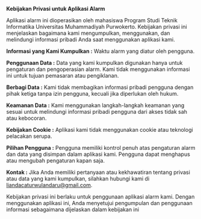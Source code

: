 **Kebijakan Privasi untuk Aplikasi Alarm**

Aplikasi alarm ini dioperasikan oleh mahasiswa Program Studi Teknik Informatika Universitas Muhammadiyah Purwokerto. Kebijakan privasi ini menjelaskan bagaimana kami mengumpulkan, menggunakan, dan melindungi informasi pribadi Anda saat menggunakan aplikasi kami.

**Informasi yang Kami Kumpulkan :**
Waktu alarm yang diatur oleh pengguna.

**Penggunaan Data :**
Data yang kami kumpulkan digunakan hanya untuk pengaturan dan pengoperasian alarm. Kami tidak menggunakan informasi ini untuk tujuan pemasaran atau pengiklanan.

**Berbagi Data :**
Kami tidak membagikan informasi pribadi pengguna dengan pihak ketiga tanpa izin pengguna, kecuali jika diperlukan oleh hukum.

**Keamanan Data :**
Kami menggunakan langkah-langkah keamanan yang sesuai untuk melindungi informasi pribadi pengguna dari akses tidak sah atau kebocoran.

**Kebijakan Cookie :**
Aplikasi kami tidak menggunakan cookie atau teknologi pelacakan serupa.

**Pilihan Pengguna :**
Pengguna memiliki kontrol penuh atas pengaturan alarm dan data yang disimpan dalam aplikasi kami. Pengguna dapat menghapus atau mengubah pengaturan kapan saja.

**Kontak :**
Jika Anda memiliki pertanyaan atau kekhawatiran tentang privasi atau data yang kami kumpulkan, silahkan hubungi kami di liandacaturwulandaru@gmail.com.

Kebijakan privasi ini berlaku untuk penggunaan aplikasi alarm kami. Dengan menggunakan aplikasi ini, Anda menyetujui pengumpulan dan penggunaan informasi sebagaimana dijelaskan dalam kebijakan ini
